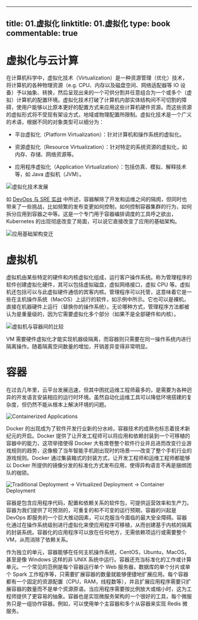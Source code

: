 
---
title: 01.虚拟化
linktitle: 01.虚拟化
type: book
commentable: true
---

# 虚拟化与云计算

在计算机科学中，虚拟化技术（Virtualization）是一种资源管理（优化）技术，将计算机的各种物理资源（e.g. CPU、内存以及磁盘空间、网络适配器等 IO 设备）予以抽象、转换，然后呈现出来的一个可供分割并任意组合为一个或多个（虚拟）计算机的配置环境。虚拟化技术打破了计算机内部实体结构间不可切割的障碍，使用户能够以比原本更好的配置方式来应用这些计算机硬件资源。而这些资源的虚拟形式将不受现有架设方式，地域或物理配置所限制。虚拟化技术是一个广义的术语，根据不同的对象类型可以细分为：

- 平台虚拟化（Platform Virtualization）：针对计算机和操作系统的虚拟化。

- 资源虚拟化（Resource Virtualization）：针对特定的系统资源的虚拟化，如内存、存储、网络资源等。

- 应用程序虚拟化（Application Virtualization）：包括仿真、模拟、解释技术等，如 Java 虚拟机（JVM）。

![虚拟化技术发展](https://s2.ax1x.com/2019/08/31/mx0hXn.jpg)

如 [DevOps 与 SRE 实战](https://ng-tech.icu/books/Backend-Series/#/devops) 中所述，容器解除了开发和运维之间的隔阂，但同时也带来了一些挑战，比如频繁的发布变更如何控制，如何控制容器集群的行为，如何拆分应用到容器之中等。这是一个专门用于容器编排调度的工具呼之欲出，Kubernetes 的出现彻底改变了局面，可以说它直接改变了应用的基础架构。

![应用基础架构变迁](https://i.postimg.cc/fL83bjCV/image.png)

# 虚拟机

虚拟机由某些特定的硬件和内核虚拟化组成，运行客户操作系统。称为管理程序的软件创建虚拟化硬件，其可以包括虚拟磁盘，虚拟网络接口，虚拟 CPU 等。虚拟机还包括可以与此虚拟硬件通信的宾客内核。管理程序可以托管，这意味着它是一些在主机操作系统（MacOS）上运行的软件，如示例中所示。它也可以是裸机，直接在机器硬件上运行（替换你的操作系统）。无论哪种方式，管理程序方法都被认为是重量级的，因为它需要虚拟化多个部分（如果不是全部硬件和内核）。

![虚拟机与容器间的比较](https://i.postimg.cc/gcxWt8FX/image.png)

VM 需要硬件虚拟化才能实现机器级隔离，而容器则只需要在同一操作系统内进行隔离操作。随着隔离空间数量的增加，开销差异变得非常明显。

# 容器

在过去几年里，云平台发展迅速，但其中困扰运维工程师最多的，是需要为各种迥异的开发语言安装相应的运行时环境。虽然自动化运维工具可以降低环境搭建的复杂度，但仍然不能从根本上解决环境的问题。

![Containerized Applications](https://i.postimg.cc/W41KFcsF/image.png)

Docker 的出现成为了软件开发行业新的分水岭，容器技术的成熟也标志着技术新纪元的开启。Docker 提供了让开发工程师可以将应用和依赖封装到一个可移植的容器中的能力，这项举措使得 Docker 大有席卷整个软件行业并且进而改变行业游戏规则的趋势，这像极了当年智能手机刚出现时的场景——改变了整个手机行业的游戏规则。Docker 通过集装箱式的封装方式，让开发工程师和运维工程师都能够以 Docker 所提供的镜像分发的标准化方式发布应用，使得异构语言不再是捆绑团队的枷锁。

![Traditional Deployment -> Virtualized Deployment -> Container Deployment](https://i.postimg.cc/V6R8yWsn/image.png)

容器是包含应用程序代码，配置和依赖关系的软件包，可提供运营效率和生产力。容器为我们提供了可预测的，可重复的和不可变的运行预期，容器的兴起是 DevOps 即服务的一个巨大推动因素，可以克服当今面临的最大安全障碍。容器化通过在操作系统级别进行虚拟化来使应用程序可移植，从而创建基于内核的隔离的封装系统。容器化的应用程序可以放在任何地方，无需依赖项运行或需要整个 VM，从而消除了依赖关系。

作为独立的单元，容器能够在任何主机操作系统，CentOS，Ubuntu，MacOS，甚至是像 Windows 这样的非 UNIX 系统中运行。容器还充当标准化的工作或计算单元。一个常见的范例是每个容器运行单个 Web 服务器，数据库的单个分片或单个 Spark 工作程序等，只需要扩展容器的数量就能够便捷地扩展应用。每个容器都有一个固定的资源配置（CPU，RAM，线程数等），并且扩展应用程序需要只扩展容器的数量而不是单个资源原语。当应用程序需要按比例放大或缩小时，这为工程师提供了更容易的抽象。容器也是实现微服务架构的一个很好的工具，每个微服务只是一组协作容器。例如，可以使用单个主容器和多个从容器来实现 Redis 微服务。

    